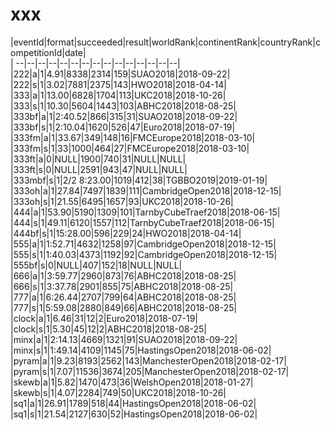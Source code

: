 # xxx


|eventId|format|succeeded|result|worldRank|continentRank|countryRank|competitionId|date|  
|	--|--|--|--|--|--|--|--|--|--|--|--|--|--|--|  
|222|a|1|4.91|8338|2314|159|SUAO2018|2018-09-22|  
|222|s|1|3.02|7881|2375|143|HWO2018|2018-04-14|  
|333|a|1|13.00|6828|1704|113|UKC2018|2018-10-26|  
|333|s|1|10.30|5604|1443|103|ABHC2018|2018-08-25|  
|333bf|a|1|2:40.52|866|315|31|SUAO2018|2018-09-22|  
|333bf|s|1|2:10.04|1620|526|47|Euro2018|2018-07-19|  
|333fm|a|1|33.67|349|148|16|FMCEurope2018|2018-03-10|  
|333fm|s|1|33|1000|464|27|FMCEurope2018|2018-03-10|  
|333ft|a|0|NULL|1900|740|31|NULL|NULL|  
|333ft|s|0|NULL|2591|943|47|NULL|NULL|  
|333mbf|s|1|2/2 8:23.00|1019|412|38|TGBBO2019|2019-01-19|  
|333oh|a|1|27.84|7497|1839|111|CambridgeOpen2018|2018-12-15|  
|333oh|s|1|21.55|6495|1657|93|UKC2018|2018-10-26|  
|444|a|1|53.90|5190|1309|101|TarnbyCubeTraef2018|2018-06-15|  
|444|s|1|49.11|6120|1557|112|TarnbyCubeTraef2018|2018-06-15|  
|444bf|s|1|15:28.00|596|229|24|HWO2018|2018-04-14|  
|555|a|1|1:52.71|4632|1258|97|CambridgeOpen2018|2018-12-15|  
|555|s|1|1:40.03|4373|1192|92|CambridgeOpen2018|2018-12-15|  
|555bf|s|0|NULL|407|152|18|NULL|NULL|  
|666|a|1|3:59.77|2960|873|76|ABHC2018|2018-08-25|  
|666|s|1|3:37.78|2901|855|75|ABHC2018|2018-08-25|  
|777|a|1|6:26.44|2707|799|64|ABHC2018|2018-08-25|  
|777|s|1|5:59.08|2880|849|66|ABHC2018|2018-08-25|  
|clock|a|1|6.46|31|12|2|Euro2018|2018-07-19|  
|clock|s|1|5.30|45|12|2|ABHC2018|2018-08-25|  
|minx|a|1|2:14.13|4669|1321|91|SUAO2018|2018-09-22|  
|minx|s|1|1:49.14|4109|1145|75|HastingsOpen2018|2018-06-02|  
|pyram|a|1|9.23|8193|2562|143|ManchesterOpen2018|2018-02-17|  
|pyram|s|1|7.07|11536|3674|205|ManchesterOpen2018|2018-02-17|  
|skewb|a|1|5.82|1470|473|36|WelshOpen2018|2018-01-27|  
|skewb|s|1|4.07|2284|749|50|UKC2018|2018-10-26|  
|sq1|a|1|26.91|1789|518|44|HastingsOpen2018|2018-06-02|  
|sq1|s|1|21.54|2127|630|52|HastingsOpen2018|2018-06-02|  
